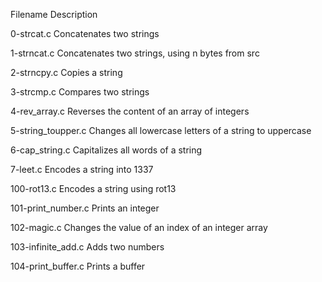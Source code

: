 Filename Description

0-strcat.c Concatenates two strings

1-strncat.c Concatenates two strings, using n bytes from src

2-strncpy.c Copies a string

3-strcmp.c Compares two strings

4-rev_array.c Reverses the content of an array of integers

5-string_toupper.c Changes all lowercase letters of a string to uppercase

6-cap_string.c Capitalizes all words of a string

7-leet.c Encodes a string into 1337

100-rot13.c Encodes a string using rot13

101-print_number.c Prints an integer

102-magic.c Changes the value of an index of an integer array

103-infinite_add.c Adds two numbers

104-print_buffer.c Prints a buffer
